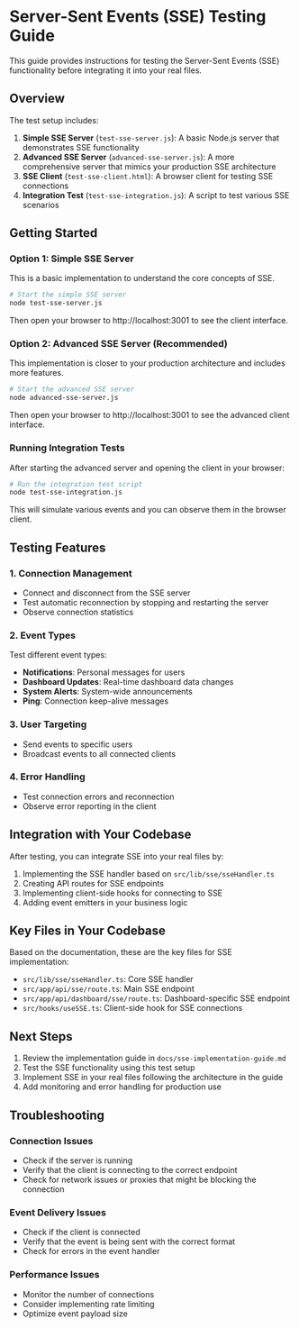 # Server-Sent Events (SSE) Testing Guide

This guide provides instructions for testing the Server-Sent Events (SSE) functionality before integrating it into your real files.

## Overview

The test setup includes:

1. **Simple SSE Server** (`test-sse-server.js`): A basic Node.js server that demonstrates SSE functionality
2. **Advanced SSE Server** (`advanced-sse-server.js`): A more comprehensive server that mimics your production SSE architecture
3. **SSE Client** (`test-sse-client.html`): A browser client for testing SSE connections
4. **Integration Test** (`test-sse-integration.js`): A script to test various SSE scenarios

## Getting Started

### Option 1: Simple SSE Server

This is a basic implementation to understand the core concepts of SSE.

```bash
# Start the simple SSE server
node test-sse-server.js
```

Then open your browser to http://localhost:3001 to see the client interface.

### Option 2: Advanced SSE Server (Recommended)

This implementation is closer to your production architecture and includes more features.

```bash
# Start the advanced SSE server
node advanced-sse-server.js
```

Then open your browser to http://localhost:3001 to see the advanced client interface.

### Running Integration Tests

After starting the advanced server and opening the client in your browser:

```bash
# Run the integration test script
node test-sse-integration.js
```

This will simulate various events and you can observe them in the browser client.

## Testing Features

### 1. Connection Management

- Connect and disconnect from the SSE server
- Test automatic reconnection by stopping and restarting the server
- Observe connection statistics

### 2. Event Types

Test different event types:

- **Notifications**: Personal messages for users
- **Dashboard Updates**: Real-time dashboard data changes
- **System Alerts**: System-wide announcements
- **Ping**: Connection keep-alive messages

### 3. User Targeting

- Send events to specific users
- Broadcast events to all connected clients

### 4. Error Handling

- Test connection errors and reconnection
- Observe error reporting in the client

## Integration with Your Codebase

After testing, you can integrate SSE into your real files by:

1. Implementing the SSE handler based on `src/lib/sse/sseHandler.ts`
2. Creating API routes for SSE endpoints
3. Implementing client-side hooks for connecting to SSE
4. Adding event emitters in your business logic

## Key Files in Your Codebase

Based on the documentation, these are the key files for SSE implementation:

- `src/lib/sse/sseHandler.ts`: Core SSE handler
- `src/app/api/sse/route.ts`: Main SSE endpoint
- `src/app/api/dashboard/sse/route.ts`: Dashboard-specific SSE endpoint
- `src/hooks/useSSE.ts`: Client-side hook for SSE connections

## Next Steps

1. Review the implementation guide in `docs/sse-implementation-guide.md`
2. Test the SSE functionality using this test setup
3. Implement SSE in your real files following the architecture in the guide
4. Add monitoring and error handling for production use

## Troubleshooting

### Connection Issues

- Check if the server is running
- Verify that the client is connecting to the correct endpoint
- Check for network issues or proxies that might be blocking the connection

### Event Delivery Issues

- Check if the client is connected
- Verify that the event is being sent with the correct format
- Check for errors in the event handler

### Performance Issues

- Monitor the number of connections
- Consider implementing rate limiting
- Optimize event payload size
